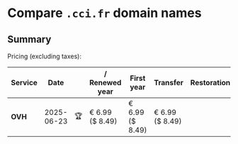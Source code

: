 # Compare `.cci.fr` domain names

## Summary

Pricing (excluding taxes):

| Service | Date |  | / Renewed year | First year | Transfer | Restoration |
|--|--|--|--|--|--|--|
| **OVH** | 2025-06-23 | 🏆 | € 6.99<br>($ 8.49) | € 6.99<br>($ 8.49) | € 6.99<br>($ 8.49) |  |
